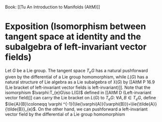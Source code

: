 Book: [[Tu An Introduction to Manifolds (AItM)]]
# Exposition (Isomorphism between tangent space at identity and the subalgebra of left-invariant vector fields)
Let $G$ be a Lie group.
The tangent space $T_{e}G$ has a natural pushforward given by the differential of a Lie group homomorphism, while $L(G)$ has a natural structure of Lie algebra as a Lie subalgebra of $\mathfrak{X}(G)$ by [[AItM P 16.9 (Lie bracket of left-invariant vector fields is left-invariant)]].
Note that the isomorphism $\varphi:T_{e}G\iso L(G)$ defined in [[AItM D (Left-invariant vector field)]] can carry the Lie bracket on $L(G)$ to $T_{e}G$:
$\forall A,B\in T_{e}G$, define $\lie{A}{B}\coloneqq \varphi ^{-1}(\lie{\varphi(A)}{\varphi(B)})=\lie{\tilde{A}}{\tilde{B}}_{e}$.
On the other hand, we can pushforward a left-invariant vector field by the differential of a Lie group homomorphism